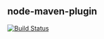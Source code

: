 ## node-maven-plugin

[![Build Status](https://travis-ci.org/mjeanroy/node-maven-plugin.svg?branch=master)](https://travis-ci.org/mjeanroy/node-maven-plugin)
